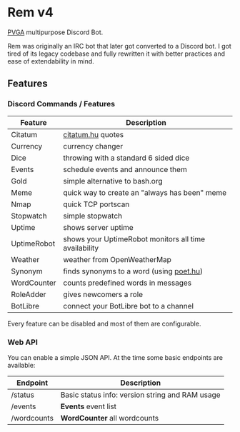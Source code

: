 # Rem v4

[PVGA](https://pvga.hu) multipurpose Discord Bot.

Rem was originally an IRC bot that later got converted to a Discord bot. I got tired of its 
legacy codebase and fully rewritten it with better practices and ease of extendability 
in mind.

## Features

### Discord Commands / Features

| Feature     | Description                                                 |
|-------------|-------------------------------------------------------------|
| Citatum     | [citatum.hu](https://citatum.hu) quotes                     |
| Currency    | currency changer                                            |
| Dice        | throwing with a standard 6 sided dice                       |
| Events      | schedule events and announce them                           |
| Gold        | simple alternative to bash.org                              |
| Meme        | quick way to create an "always has been" meme               |
| Nmap        | quick TCP portscan                                          |
| Stopwatch   | simple stopwatch                                            |
| Uptime      | shows server uptime                                         |
| UptimeRobot | shows your UptimeRobot monitors all time availability       |
| Weather     | weather from OpenWeatherMap                                 |
| Synonym     | finds synonyms to a word (using [poet.hu](https://poet.hu)) |
| WordCounter | counts predefined words in messages                         |
| RoleAdder   | gives newcomers a role                                      |
| BotLibre    | connect your BotLibre bot to a channel                      |

Every feature can be disabled and most of them are configurable.

### Web API

You can enable a simple JSON API. At the time some basic endpoints are available:

| Endpoint    | Description                                     |
|-------------|-------------------------------------------------|
| /status     | Basic status info: version string and RAM usage |
| /events     | **Events** event list                           |
| /wordcounts | **WordCounter** all wordcounts                  |
